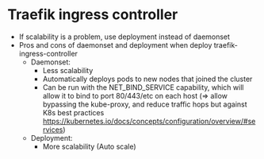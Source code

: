 # Traefik ingress controller
* If scalability is a problem, use deployment instead of daemonset 
* Pros and cons of daemonset and deployment when deploy traefik-ingress-controller
  * Daemonset:
    * Less scalability
    * Automatically deploys pods to new nodes that joined the cluster
    * Can be run with the NET_BIND_SERVICE capability, which will allow it to bind to port 80/443/etc on each host (=> allow bypassing the kube-proxy, and reduce traffic hops but against K8s best practices https://kubernetes.io/docs/concepts/configuration/overview/#services)
  * Deployment:
    * More scalability (Auto scale)
